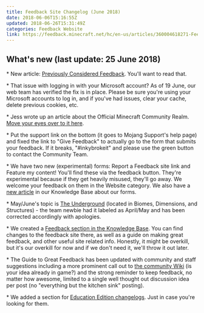```yaml
---
title: Feedback Site Changelog (June 2018)
date: 2018-06-06T15:16:55Z
updated: 2018-06-26T15:31:49Z
categories: Feedback Website
link: https://feedback.minecraft.net/hc/en-us/articles/360004618271-Feedback-Site-Changelog-June-2018-
---
```


## **What\'s new (last update: 25 June 2018)**

\* New article: [Previously Considered Feedback](https://feedback.minecraft.net/hc/en-us/articles/360005029872). You\'ll want to read that.

\* That issue with logging in with your Microsoft account? As of 19 June, our web team has verified the fix is in place. Please be sure you\'re using your Microsoft accounts to log in, and if you\'ve had issues, clear your cache, delete previous cookies, etc.

\* Jess wrote up an article about the Official Minecraft Community Realm. [Move your eyes over to it here](https://feedback.minecraft.net/hc/en-us/articles/360004822172-Official-Minecraft-Community-Realm).

\* Put the support link on the bottom (it goes to Mojang Support\'s help page) and fixed the link to \"Give Feedback\" to actually go to the form that submits your feedback. If it breaks, \"#inkybrokeit\" and please use the green button to contact the Community Team.

\* We have two new (experimental) forms: Report a Feedback site link and Feature my content! You\'ll find these via the feedback button. They\'re experimental because if they get heavily misused, they\'ll go away. We welcome your feedback on them in the Website category. We also have a [new article](https://feedback.minecraft.net/hc/en-us/articles/360004736052) in our Knowledge Base about our forms.

\* May/June\'s topic is [The Underground](https://feedback.minecraft.net/hc/en-us/community/posts/360009314751--May-June-2018-Featured-Topic-Underground-) (located in Biomes, Dimensions, and Structures) - the team newbie had it labeled as April/May and has been corrected accordingly with apologies.

\* We created a [Feedback section in the Knowledge Base](https://feedback.minecraft.net/hc/en-us/sections/360001281431-Feedback-Website). You can find changes to the feedback site there, as well as a guide on making great feedback, and other useful site related info. Honestly, it might be overkill, but it\'s our overkill for now and if we don\'t need it, we\'ll throw it out later.

\* The Guide to Great Feedback has been updated with community and staff suggestions including a more prominent call out to [the community Wiki](https://minecraft.gamepedia.com/Minecraft_Wiki) (is your idea already in game?) and the strong reminder to keep feedback, no matter how awesome, limited to a single well thought out discussion idea per post (no \"everything but the kitchen sink\" posting).

\* We added a section for [Education Edition changelogs](https://feedback.minecraft.net/hc/en-us/sections/360001293291-Education-Edition-Changelogs). Just in case you\'re looking for them.
